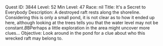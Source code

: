 Quest ID: 3844
Level: 52
Min Level: 47
Race: nil
Title: It's a Secret to Everybody
Description: A destroyed raft rests along the shoreline. Considering this is only a small pond, it is not clear as to how it ended up here, although looking at the trees tells you that the water level may not be constant.$B$BPerhaps a little exploration in the area might uncover more clues...
Objective: Look around in the pond for a clue about who this wrecked raft may belong to.
